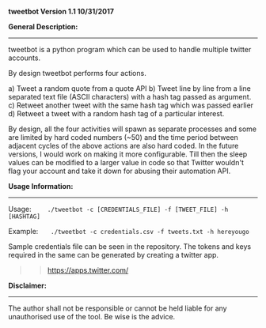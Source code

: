 **tweetbot Version 1.1 10/31/2017**

**General Description:**
____________________

tweetbot is a python program which can be used to handle multiple twitter accounts. 

By design tweetbot performs four actions.

  a) Tweet a random quote from a quote API
  b) Tweet line by line from a line separated text file (ASCII characters) 
     with a hash tag passed as argument.
  c) Retweet another tweet with the same hash tag which was passed earlier
  d) Retweet a tweet with a random hash tag of a particular interest.
  
By design,  all the four activities will spawn as separate processes and 
some are limited by hard coded numbers (~50) and the time period between 
adjacent cycles of the above actions are also hard coded.  In the future 
versions,   I would  work on making it more configurable.  Till then the 
sleep values can be modified to a larger value in  code so that  Twitter 
wouldn't flag your account and take it down for abusing their automation
API.
  
**Usage Information:**
__________________

Usage:
`    ./tweetbot -c [CREDENTIALS_FILE] -f [TWEET_FILE] -h [HASHTAG]`

Example:
`    ./tweetbot -c credentials.csv -f tweets.txt -h hereyougo `
    
Sample credentials file can be seen in the repository.  The tokens and 
keys required in the same can be  generated by creating a twitter app.
>> https://apps.twitter.com/

**Disclaimer:**
___________
The author shall not be responsible or cannot be held liable for any 
unauthorised use of the tool. Be wise is the advice.
